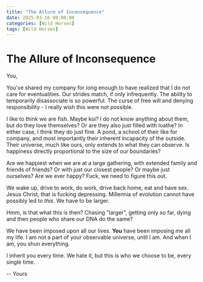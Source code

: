 ```yaml
---
title: "The Allure of Inconsequence"
date: 2025-03-16 00:00:00
categories: [Wild Horses]
tags: [Wild Horses]
---
```


# The Allure of Inconsequence

You,

You've shared my company for long enough to have realized that I do not care for eventualities. Our strides match, if only infrequently. The ability to temporarily disassociate is so powerful. The curse of free will and denying responsibility - I really wish this were not possible.

I like to think we are fish. Maybe koi? I do not know anything about them, but do they love themselves? Or are they also just filled with loathe? In either case, I think they do just fine. A pond, a school of their like for company, and most importantly their inherent incapacity of the outside. Their universe, much like ours, only extends to what they can observe. Is happiness directly proportional to the size of our boundaries?

Are we happiest when we are at a large gathering, with extended family and friends of friends? Or with just our closest people? Or maybe just ourselves? Are we ever happy? Fuck, we need to figure this out.

We wake up, drive to work, do work, drive back home, eat and have sex. Jesus Christ, that is fucking depressing. Millennia of evolution cannot have possibly led to *this*. We have to be larger.

Hmm, is that what this is then? Chasing "larger", getting only so far, dying and then people who share our DNA do the same? 

We have been imposed upon all our lives. **You** have been imposing me all my life. I am not a part of your observable universe, until I am. And when I am, you shun everything.

I inherit you every time. We hate it, but this is who we choose to be, every single time.

-- Yours
